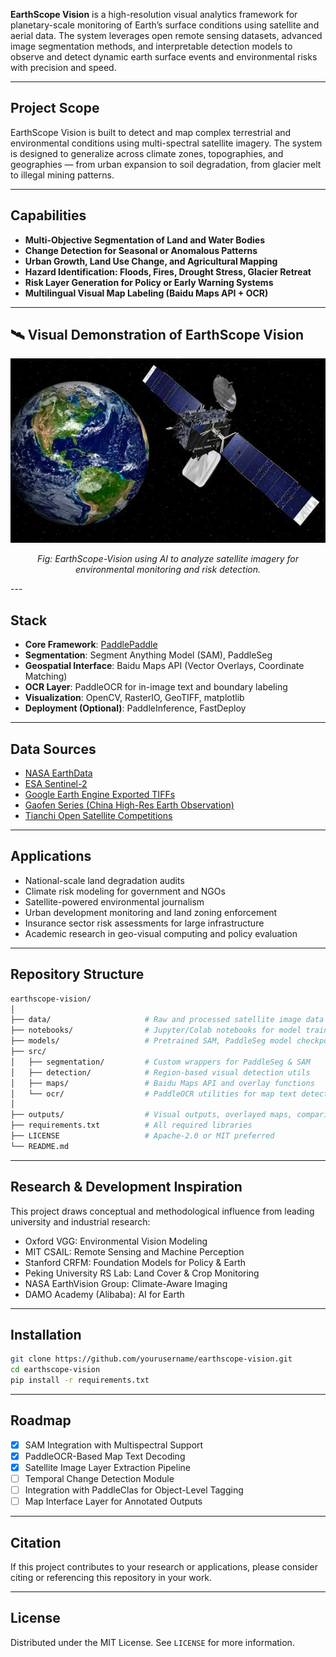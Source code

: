 **EarthScope Vision** is a high-resolution visual analytics framework for planetary-scale monitoring of Earth’s surface conditions using satellite and aerial data. The system leverages open remote sensing datasets, advanced image segmentation methods, and interpretable detection models to observe and detect dynamic earth surface events and environmental risks with precision and speed.

---

## Project Scope

EarthScope Vision is built to detect and map complex terrestrial and environmental conditions using multi-spectral satellite imagery. The system is designed to generalize across climate zones, topographies, and geographies — from urban expansion to soil degradation, from glacier melt to illegal mining patterns.

---

## Capabilities

- **Multi-Objective Segmentation of Land and Water Bodies**
- **Change Detection for Seasonal or Anomalous Patterns**
- **Urban Growth, Land Use Change, and Agricultural Mapping**
- **Hazard Identification: Floods, Fires, Drought Stress, Glacier Retreat**
- **Risk Layer Generation for Policy or Early Warning Systems**
- **Multilingual Visual Map Labeling (Baidu Maps API + OCR)**

---
## 🛰️ Visual Demonstration of EarthScope Vision

<p align="center">
  <img src="./sat.jpg" alt="EarthScope Satellite Monitoring AI" width="720"/>
</p>

<p align="center">
  <em>Fig: EarthScope-Vision using AI to analyze satellite imagery for environmental monitoring and risk detection.</em>
</p>
---

## Stack

- **Core Framework**: [PaddlePaddle](https://github.com/PaddlePaddle/Paddle)
- **Segmentation**: Segment Anything Model (SAM), PaddleSeg
- **Geospatial Interface**: Baidu Maps API (Vector Overlays, Coordinate Matching)
- **OCR Layer**: PaddleOCR for in-image text and boundary labeling
- **Visualization**: OpenCV, RasterIO, GeoTIFF, matplotlib
- **Deployment (Optional)**: PaddleInference, FastDeploy

---

## Data Sources

- [NASA EarthData](https://earthdata.nasa.gov/)
- [ESA Sentinel-2](https://sentinel.esa.int/web/sentinel/missions/sentinel-2)
- [Google Earth Engine Exported TIFFs](https://earthengine.google.com/)
- [Gaofen Series (China High-Res Earth Observation)](http://www.cresda.com/EN/)
- [Tianchi Open Satellite Competitions](https://tianchi.aliyun.com/)

---

## Applications

- National-scale land degradation audits
- Climate risk modeling for government and NGOs
- Satellite-powered environmental journalism
- Urban development monitoring and land zoning enforcement
- Insurance sector risk assessments for large infrastructure
- Academic research in geo-visual computing and policy evaluation

---

## Repository Structure

```bash
earthscope-vision/
│
├── data/                     # Raw and processed satellite image data
├── notebooks/                # Jupyter/Colab notebooks for model training & eval
├── models/                   # Pretrained SAM, PaddleSeg model checkpoints
├── src/
│   ├── segmentation/         # Custom wrappers for PaddleSeg & SAM
│   ├── detection/            # Region-based visual detection utils
│   ├── maps/                 # Baidu Maps API and overlay functions
│   └── ocr/                  # PaddleOCR utilities for map text detection
│
├── outputs/                  # Visual outputs, overlayed maps, comparisons
├── requirements.txt          # All required libraries
├── LICENSE                   # Apache-2.0 or MIT preferred
└── README.md
````

---

## Research & Development Inspiration

This project draws conceptual and methodological influence from leading university and industrial research:

* Oxford VGG: Environmental Vision Modeling
* MIT CSAIL: Remote Sensing and Machine Perception
* Stanford CRFM: Foundation Models for Policy & Earth
* Peking University RS Lab: Land Cover & Crop Monitoring
* NASA EarthVision Group: Climate-Aware Imaging
* DAMO Academy (Alibaba): AI for Earth

---

## Installation

```bash
git clone https://github.com/yourusername/earthscope-vision.git
cd earthscope-vision
pip install -r requirements.txt
```

---

## Roadmap

* [x] SAM Integration with Multispectral Support
* [x] PaddleOCR-Based Map Text Decoding
* [x] Satellite Image Layer Extraction Pipeline
* [ ] Temporal Change Detection Module
* [ ] Integration with PaddleClas for Object-Level Tagging
* [ ] Map Interface Layer for Annotated Outputs

---

## Citation

If this project contributes to your research or applications, please consider citing or referencing this repository in your work.

---

## License

Distributed under the MIT License. See `LICENSE` for more information.

```
